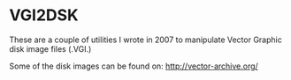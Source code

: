 VGI2DSK
=======

These are a couple of utilities I wrote in 2007 to manipulate Vector Graphic
disk image files (.VGI.)

Some of the disk images can be found on: http://vector-archive.org/

